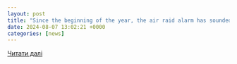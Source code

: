 ```yaml
---
layout: post
title: "Since the beginning of the year, the air raid alarm has sounded 147 times in Lviv region"
date: 2024-08-07 13:02:21 +0000
categories: [news]
---
```


[Читати далі](https://golossokal.com.ua/en/pro-podii/vid-pochatku-roku-povitriana-tryvoha-lunala-na-lvivshchyni-147-raziv.html)
